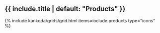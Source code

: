 <h2>{{ include.title | default: "Products" }}</h2>
{% include kankoda/grids/grid.html items=include.products type="icons" %}